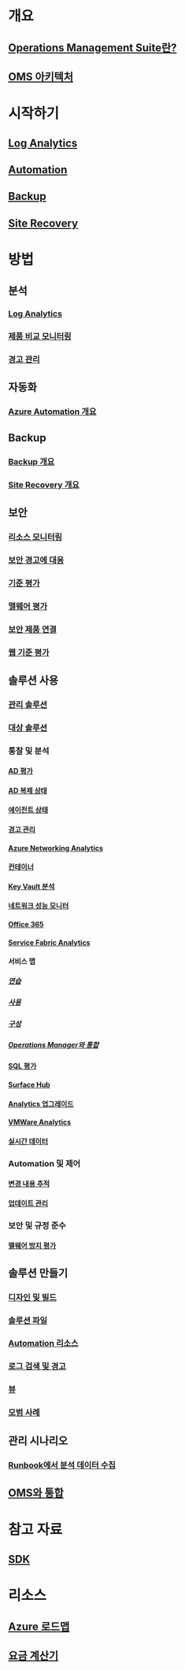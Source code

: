 # 개요
## [Operations Management Suite란?](operations-management-suite-overview.md)
## [OMS 아키텍처](operations-management-suite-architecture.md)

# 시작하기
## [Log Analytics](../log-analytics/log-analytics-get-started.md)
## [Automation](../automation/automation-offering-get-started.md)
## [Backup](../backup/backup-introduction-to-azure-backup.md)
## [Site Recovery](../site-recovery/site-recovery-overview.md)


# 방법

## 분석
### [Log Analytics](../log-analytics/log-analytics-overview.md?toc=%2fazure%2foperations-management-suite%2ftoc.json)
### [제품 비교 모니터링](operations-management-suite-monitoring-product-comparison.md)
### [경고 관리](operations-management-suite-monitoring-alerts.md)
## 자동화
### [Azure Automation 개요](../automation/automation-intro.md?toc=%2fazure%2foperations-management-suite%2ftoc.json)

## Backup
### [Backup 개요](../backup/backup-introduction-to-azure-backup.md?toc=%2fazure%2foperations-management-suite%2ftoc.json)
### [Site Recovery 개요](../site-recovery/site-recovery-overview.md?toc=%2fazure%2foperations-management-suite%2ftoc.json)

## 보안
### [리소스 모니터링](../security-center/security-center-monitoring.md)
### [보안 경고에 대응](../security-center/security-center-managing-and-responding-alerts.md)
### [기준 평가](../security-center/security-center-customize-os-security-config.md)
### [맬웨어 평가](../security-center/security-center-install-endpoint-protection.md)
### [보안 제품 연결](../security-center/quick-security-solutions.md)
### [웹 기준 평가](../security-center/security-center-customize-os-security-config.md)

## 솔루션 사용
### [관리 솔루션](../monitoring/monitoring-solutions.md)
### [대상 솔루션](../monitoring/monitoring-solution-targeting.md)
### 통찰 및 분석
#### [AD 평가](../log-analytics/log-analytics-ad-assessment.md?toc=%2fazure%2foperations-management-suite%2ftoc.json)
#### [AD 복제 상태](../log-analytics/log-analytics-ad-replication-status.md?toc=%2fazure%2foperations-management-suite%2ftoc.json)
#### [에이전트 상태](oms-solution-agenthealth.md)
#### [경고 관리](../log-analytics/log-analytics-solution-alert-management.md?toc=%2fazure%2foperations-management-suite%2ftoc.json)
#### [Azure Networking Analytics](../log-analytics/log-analytics-azure-networking-analytics.md?toc=%2fazure%2foperations-management-suite%2ftoc.json)
#### [컨테이너](../log-analytics/log-analytics-containers.md?toc=%2fazure%2foperations-management-suite%2ftoc.json)
#### [Key Vault 분석](../log-analytics/log-analytics-azure-key-vault.md?toc=%2fazure%2foperations-management-suite%2ftoc.json)
#### [네트워크 성능 모니터](../log-analytics/log-analytics-network-performance-monitor.md?toc=%2fazure%2foperations-management-suite%2ftoc.json)
#### [Office 365](oms-solution-office-365.md)
#### [Service Fabric Analytics](../log-analytics/log-analytics-service-fabric.md?toc=%2fazure%2foperations-management-suite%2ftoc.json)
#### 서비스 맵
##### [연습](../monitoring/monitoring-walkthrough-servicemap.md)
##### [사용](../monitoring/monitoring-service-map.md)
##### [구성](../monitoring/monitoring-service-map-configure.md)
##### [Operations Manager와 통합](../monitoring/monitoring-service-map-scom.md)
#### [SQL 평가](../log-analytics/log-analytics-sql-assessment.md?toc=%2fazure%2foperations-management-suite%2ftoc.json)
#### [Surface Hub](../log-analytics/log-analytics-surface-hubs.md?toc=%2fazure%2foperations-management-suite%2ftoc.json)
#### [Analytics 업그레이드](https://technet.microsoft.com/itpro/windows/deploy/manage-windows-upgrades-with-upgrade-analytics?f=255&MSPPError=-2147217396)
#### [VMWare Analytics](../log-analytics/log-analytics-vmware.md?toc=%2fazure%2foperations-management-suite%2ftoc.json)
#### [실시간 데이터](../log-analytics/log-analytics-wire-data.md?toc=%2fazure%2foperations-management-suite%2ftoc.json)
### Automation 및 제어
#### [변경 내용 추적](../log-analytics/log-analytics-change-tracking.md?toc=%2fazure%2foperations-management-suite%2ftoc.json)
#### [업데이트 관리](oms-solution-update-management.md)
### 보안 및 규정 준수
#### [맬웨어 방지 평가](../log-analytics/log-analytics-malware.md?toc=%2fazure%2foperations-management-suite%2ftoc.json)

## 솔루션 만들기
### [디자인 및 빌드](../monitoring/monitoring-solutions-creating.md)
### [솔루션 파일](../monitoring/monitoring-solutions-solution-file.md)
### [Automation 리소스](../monitoring/monitoring-solutions-resources-automation.md)
### [로그 검색 및 경고](../monitoring/monitoring-solutions-resources-searches-alerts.md)
### [뷰](../monitoring/monitoring-solutions-resources-views.md)
### [모범 사례](../monitoring/monitoring-solutions-best-practices.md)

## 관리 시나리오
### [Runbook에서 분석 데이터 수집](operations-management-suite-runbook-datacollect.md)

## [OMS와 통합](operations-management-suite-integration.md)

# 참고 자료
## [SDK](operations-management-suite-sdk.md)

# 리소스
## [Azure 로드맵](https://azure.microsoft.com/roadmap/)
## [요금 계산기](https://azure.microsoft.com/pricing/calculator/)
